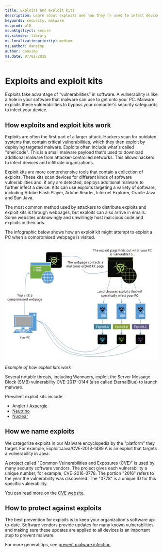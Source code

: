 ```yaml
---
title: Exploits and exploit kits
description: Learn about exploits and how they're used to infect devices and what you can do to protect yourself.
keywords: security, malware
ms.prod: w10
ms.mktglfcycl: secure
ms.sitesec: library
ms.localizationpriority: medium
ms.author: dansimp
author: dansimp
ms.date: 07/01/2018
---
```

# Exploits and exploit kits

Exploits take advantage of “vulnerabilities” in software. A vulnerability is like a hole in your software that malware can use to get onto your PC. Malware exploits these vulnerabilities to bypass your computer's security safeguards to infect your device.

## How exploits and exploit kits work

Exploits are often the first part of a larger attack. Hackers scan for outdated systems that contain critical vulnerabilities, which they then exploit by deploying targeted malware. Exploits often include what's called "shellcode". This is a small malware payload that's used to download additional malware from attacker-controlled networks. This allows hackers to infect devices and infiltrate organizations.

Exploit kits are more comprehensive tools that contain a collection of exploits. These kits scan devices for different kinds of software vulnerabilities and, if any are detected, deploys additional malware to further infect a device. Kits can use exploits targeting a variety of software, including Adobe Flash Player, Adobe Reader, Internet Explorer, Oracle Java and Sun Java.

The most common method used by attackers to distribute exploits and exploit kits is through webpages, but exploits can also arrive in emails. Some websites unknowingly and unwillingly host malicious code and exploits in their ads.

The infographic below shows how an exploit kit might attempt to exploit a PC when a compromised webpage is visited.

![example of how exploit kits work](./images/exploitkit.png)

*Example of how exploit kits work*

Several notable threats, including Wannacry, exploit the Server Message Block (SMB) vulnerability CVE-2017-0144 (also called EternalBlue) to launch malware.

Prevalent exploit kits include:
- Angler / [Axpergle](https://www.microsoft.com/wdsi/threats/malware-encyclopedia-description?Name=JS%2fAxpergle)
- [Neutrino](https://www.microsoft.com/wdsi/threats/malware-encyclopedia-description?Name=JS%2fNeutrino)
- [Nuclear](https://www.microsoft.com/wdsi/threats/malware-encyclopedia-description?Name=Exploit:JS/Neclu)

## How we name exploits

We categorize exploits in our Malware encyclopedia by the "platform" they target. For example, Exploit:Java/CVE-2013-1489.A is an exploit that targets a vulnerability in Java.

A project called "Common Vulnerabilities and Exposures (CVE)" is used by many security software vendors. The project gives each vulnerability a unique number, for example, CVE-2016-0778.
The portion "2016" refers to the year the vulnerability was discovered. The "0778" is a unique ID for this specific vulnerability.

You can read more on the [CVE website](https://cve.mitre.org/).

## How to protect against exploits

The best prevention for exploits is to keep your organization's software up-to-date. Software vendors provide updates for many known vulnerabilities and making sure these updates are applied to all devices is an important step to prevent malware.

For more general tips, see [prevent malware infection](prevent-malware-infection).
